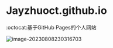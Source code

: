 # Jayzhuoct.github.io

:octocat:基于GitHub Pages的个人网站

![image-20230808230316703](https://cdn.jsdelivr.net/gh/Jayzhuoct/img/img/202308082303976.png)